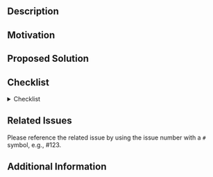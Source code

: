 ## Description
<!-- Provide a brief summary of the changes introduced by the PR -->

## Motivation
<!-- Describe the problem or feature that this PR aims to address -->

## Proposed Solution
<!-- Explain how the changes proposed in this PR solve the problem or implement the feature -->

## Checklist
<!-- List any specific tasks or requirements that the contributor needs to complete before the PR can be merged -->
<details>
<summary>Checklist</summary>

- [ ] Update documentation
- [ ] Write tests
- [ ] Review code changes
- [ ] Address reviewer feedback

</details>

## Related Issues
<!-- Mention any related issues or pull requests -->
Please reference the related issue by using the issue number with a `#` symbol, e.g., #123.

## Additional Information
<!-- Add any additional information or context that may be helpful for reviewers -->
